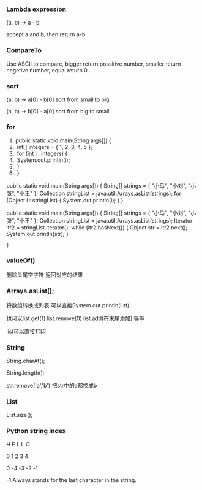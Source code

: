 ### Lambda expression

(a, b) -> a - b 

accept a and b, then return a-b

### CompareTo

Use ASCII to compare, bigger return possitive number, smaller return negetive number, equal return 0. 

### sort

(a, b) -> a[0] - b[0]	sort from small to big

(a, b) -> b[0] - a[0]	sort from big to small

### for

1. public static void main(String args[]) {
2. ​		int[] integers = { 1, 2, 3, 4, 5 };
3. ​		for (int i : integers) {
4. ​			System.out.println(i);
5. ​		}
6. ​	}



public static void main(String args[]) {
		String[] strings = { "小马", "小刘", "小张", "小王" };
		Collection stringList = java.util.Arrays.asList(strings);
		for (Object i : stringList) {
			System.out.println(i);
		}
	}



public static void main(String args[]) {
		String[] strings = { "小马", "小刘", "小张", "小王" };
		Collection stringList = java.util.Arrays.asList(strings);
		Iterator itr2 = stringList.iterator();
		while (itr2.hasNext()) {
			Object str = itr2.next();
			System.out.println(str);
		}

	}
### valueOf()

删除头尾空字符 返回对应的结果

### Arrays.asList();

将数组转换成列表 可以直接System.out.println(list);

也可以list.get(1) list.remove(0) list.add(在末尾添加) 等等

list可以直接打印

### String

String.charAt();

String.length();

str.remove('a','b') 把str中的a都换成b

### List

List.size();

### Python string index

H E L L O

0 1 2 3 4

0 -4 -3 -2 -1

-1 Always stands for the last character in the string.